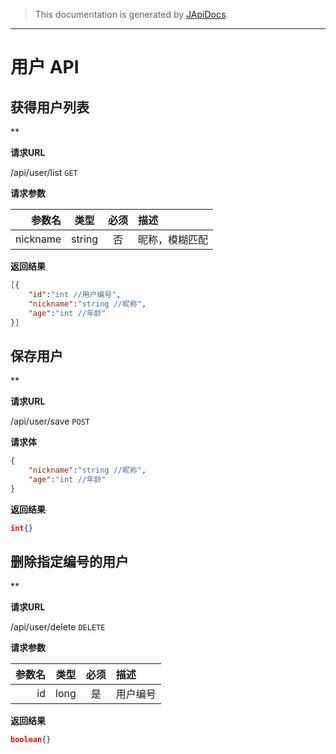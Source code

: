 > This documentation is generated by [JApiDocs](https://japidocs.agilestudio.cn/).
---
# 用户 API
## 获得用户列表

**

**请求URL**

/api/user/list `GET` 

**请求参数**

参数名|类型|必须|描述
--:|:--:|:--:|:--
nickname|string|否|昵称，模糊匹配

**返回结果**

```json
[{
	"id":"int //用户编号",
	"nickname":"string //昵称",
	"age":"int //年龄"
}]
```
## 保存用户

**

**请求URL**

/api/user/save `POST` 

**请求体**

```json
{
	"nickname":"string //昵称",
	"age":"int //年龄"
}
```

**返回结果**

```json
int{}
```
## 删除指定编号的用户

**

**请求URL**

/api/user/delete `DELETE` 

**请求参数**

参数名|类型|必须|描述
--:|:--:|:--:|:--
id|long|是|用户编号

**返回结果**

```json
boolean{}
```
